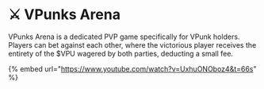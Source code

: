 # ⚔ VPunks Arena

VPunks Arena is a dedicated PVP game specifically for VPunk holders. Players can bet against each other, where the victorious player receives the entirety of the $VPU wagered by both parties, deducting a small fee.

{% embed url="https://www.youtube.com/watch?v=UxhuONOboz4&t=66s" %}
